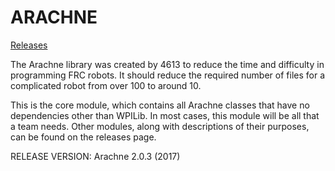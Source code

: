 ARACHNE
=================
[Releases](https://github.com/Team4613-BarkerRedbacks/Arachne/releases)

The Arachne library was created by 4613 to reduce the time and difficulty in programming FRC robots. It should reduce the required number of files for a complicated robot from over 100 to around 10.

This is the core module, which contains all Arachne classes that have no dependencies other than WPILib. In most cases, this module will be all that a team needs. Other modules, along with descriptions of their purposes, can be found on the releases page.

RELEASE VERSION: Arachne 2.0.3 (2017)
